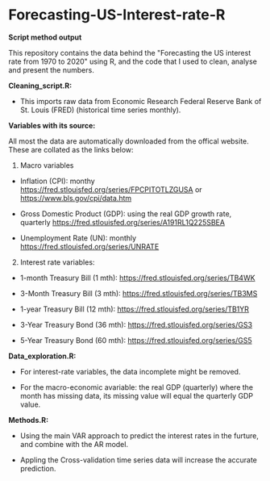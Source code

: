 # Forecasting-US-Interest-rate-R
**Script method output**

This repository contains the data behind the "Forecasting the US interest rate from 1970 to 2020" using R, and the code that I used to clean, analyse and present the numbers.

**Cleaning_script.R:**

- This imports raw data from Economic Research Federal Reserve Bank of St. Louis (FRED) (historical time series monthly). 

**Variables with its source:**

All most the data are automatically downloaded from the offical website. These are collated as the links below:

1) Macro variables
 
 - Inflation (CPI): monthy https://fred.stlouisfed.org/series/FPCPITOTLZGUSA or https://www.bls.gov/cpi/data.htm
 
 - Gross Domestic Product (GDP): using the real GDP growth rate, quarterly https://fred.stlouisfed.org/series/A191RL1Q225SBEA
 
 - Unemployment Rate (UN): monthly  https://fred.stlouisfed.org/series/UNRATE
 
 2) Interest rate variables:
 
 - 1-month Treasury Bill (1 mth):  https://fred.stlouisfed.org/series/TB4WK
 
 - 3-Month Treasury Bill (3 mth):  https://fred.stlouisfed.org/series/TB3MS
 
 - 1-year Treasury Bill (12 mth):  https://fred.stlouisfed.org/series/TB1YR
 
 - 3-Year Treasury Bond (36 mth): https://fred.stlouisfed.org/series/GS3
 
 - 5-Year Treasury Bond (60 mth):  https://fred.stlouisfed.org/series/GS5
 
**Data_exploration.R:**

- For interest-rate variables, the data incomplete might be removed.

- For the macro-economic avariable: the real GDP (quarterly) where the month has missing data, its missing value will equal the quarterly GDP value.

**Methods.R:**

- Using the main VAR approach to predict the interest rates in the furture, and combine with the AR model.

- Appling the Cross-validation time series data will increase the accurate prediction. 
